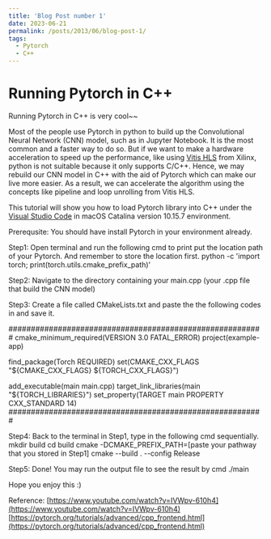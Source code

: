 ```yaml
---
title: 'Blog Post number 1'
date: 2023-06-21
permalink: /posts/2013/06/blog-post-1/
tags:
  - Pytorch
  - C++
---
```


Running Pytorch in C++
======
Running Pytorch in C++ is very cool~~

Most of the people use Pytorch in python to build up the Convolutional Neural Network (CNN) model, such as in Jupyter Notebook. It is the most common and a faster way to do so. But if we want to make a hardware acceleration to speed up the performance, like using [Vitis HLS](https://www.xilinx.com/products/design-tools/vitis/vitis-hls.html) from Xilinx, python is not suitable because it only supports C/C++. Hence, we may rebuild our CNN model in C++ with the aid of Pytorch which can make our live more easier. As a result, we can accelerate the algorithm using the concepts like pipeline and loop unrolling from Vitis HLS. 

This tutorial will show you how to load Pytorch library into C++ under the [Visual Studio Code](https://code.visualstudio.com/) in macOS Catalina version 10.15.7 environment. 

Prerequsite:
You should have install Pytorch in your environment already. 

Step1:
Open terminal and run the following cmd to print put the location path of your Pytorch. And remember to store the location first.
python -c 'import torch; print(torch.utils.cmake_prefix_path)'

Step2:
Navigate to the directory containing your main.cpp (your .cpp file that build the CNN model)

Step3:
Create a file called CMakeLists.txt and paste the the following codes in and save it.

#########################################################
cmake_minimum_required(VERSION 3.0 FATAL_ERROR)
project(example-app)

find_package(Torch REQUIRED)
set(CMAKE_CXX_FLAGS "${CMAKE_CXX_FLAGS} ${TORCH_CXX_FLAGS}")

add_executable(main main.cpp)
target_link_libraries(main "${TORCH_LIBRARIES}")
set_property(TARGET main PROPERTY CXX_STANDARD 14)
#########################################################

Step4:
Back to the terminal in Step1, type in the following cmd sequentially.
mkdir build
cd build
cmake -DCMAKE_PREFIX_PATH=[paste your pathway that you stored in Step1]
cmake --build . --config Release

Step5:
Done! 
You may run the output file to see the result by cmd
./main

Hope you enjoy this :)

Reference:
[https://www.youtube.com/watch?v=IVWpv-610h4](https://www.youtube.com/watch?v=IVWpv-610h4)
[https://pytorch.org/tutorials/advanced/cpp_frontend.html](https://pytorch.org/tutorials/advanced/cpp_frontend.html)
